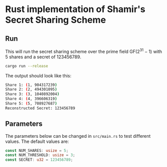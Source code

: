 # Rust implementation of Shamir's Secret Sharing Scheme

## Run

This will run the secret sharing scheme over the prime field GF($2^{31} - 1$) with 5 shares and a secret of 123456789.

```bash
cargo run --release
```

The output should look like this:

```bash
Share 1: (1, 904317239)
Share 2: (2, 494301095)
Share 3: (3, 1040892004)
Share 4: (4, 396606319)
Share 5: (5, 708927687)
Reconstructed Secret: 123456789
```

## Parameters

The parameters below can be changed in `src/main.rs` to test different values.
The default values are:

```rust
const NUM_SHARES: usize = 5;
const NUM_THRESHOLD: usize = 3;
const SECRET: u32 = 123456789;
```

